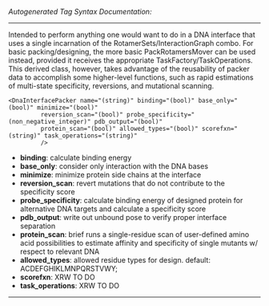 _Autogenerated Tag Syntax Documentation:_

---
Intended to perform anything one would want to do in a DNA interface that uses a single incarnation of the RotamerSets/InteractionGraph combo. For basic packing/designing, the more basic PackRotamersMover can be used instead, provided it receives the appropriate TaskFactory/TaskOperations. This derived class, however, takes advantage of the reusability of packer data to accomplish some higher-level functions, such as rapid estimations of multi-state specificity, reversions, and mutational scanning.

```
<DnaInterfacePacker name="(string)" binding="(bool)" base_only="(bool)" minimize="(bool)"
         reversion_scan="(bool)" probe_specificity="(non_negative_integer)" pdb_output="(bool)"
         protein_scan="(bool)" allowed_types="(bool)" scorefxn="(string)" task_operations="(string)"
         />
```

-   **binding**: calculate binding energy
-   **base_only**: consider only interaction with the DNA bases
-   **minimize**: minimize protein side chains at the interface
-   **reversion_scan**: revert mutations that do not contribute to the specificity score
-   **probe_specificity**: calculate binding energy of designed protein for alternative DNA targets and calculate a specificity score
-   **pdb_output**: write out unbound pose to verify proper interface separation
-   **protein_scan**: brief runs a single-residue scan of user-defined amino acid possibilities to estimate affinity and specificity of single mutants w/ respect to relevant DNA
-   **allowed_types**: allowed residue types for design. default: ACDEFGHIKLMNPQRSTVWY;
-   **scorefxn**: XRW TO DO
-   **task_operations**: XRW TO DO

---
